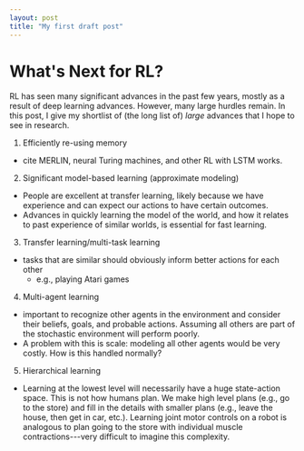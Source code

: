 ```yaml
---
layout: post
title: "My first draft post"
---
```


# What's Next for RL? 

RL has seen many significant advances in the past few years, mostly as a result of deep learning advances. However, many large hurdles remain. In this post, I give my shortlist of (the long list of) *large* advances that I hope to see in research. 

1. Efficiently re-using memory 
  - cite MERLIN, neural Turing machines, and other RL with LSTM works. 
2. Significant model-based learning (approximate modeling) 
  - People are excellent at transfer learning, likely because we have experience and can expect our actions to have certain outcomes. 
  - Advances in quickly learning the model of the world, and how it relates to past experience of similar worlds, is essential for fast learning. 
3. Transfer learning/multi-task learning
  - tasks that are similar should obviously inform better actions for each other
    - e.g., playing Atari games 
4. Multi-agent learning 
  - important to recognize other agents in the environment and consider their beliefs, goals, and probable actions. Assuming all others are part of the stochastic environment will perform poorly. 
  - A problem with this is scale: modeling all other agents would be very costly. How is this handled normally? 
5. Hierarchical learning 
  - Learning at the lowest level will necessarily have a huge state-action space. This is not how humans plan. We make high level plans (e.g., go to the store) and fill in the details with smaller plans (e.g., leave the house, then get in car, etc.). Learning joint motor controls on a robot is analogous to plan going to the store with individual muscle contractions---very difficult to imagine this complexity. 

